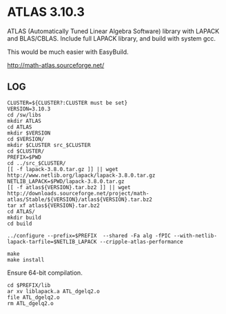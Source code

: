 ATLAS 3.10.3 
============

ATLAS (Automatically Tuned Linear Algebra Software) library with LAPACK and
BLAS/CBLAS.  Include full LAPACK library, and build with system gcc.

This would be much easier with EasyBuild.

<http://math-atlas.sourceforge.net/>

LOG
---

    CLUSTER=${CLUSTER?:CLUSTER must be set}
    VERSION=3.10.3
    cd /sw/libs
    mkdir ATLAS
    cd ATLAS
    mkdir $VERSION
    cd $VERSION/
    mkdir $CLUSTER src_$CLUSTER
    cd $CLUSTER/
    PREFIX=$PWD
    cd ../src_$CLUSTER/
    [[ -f lapack-3.8.0.tar.gz ]] || wget http://www.netlib.org/lapack/lapack-3.8.0.tar.gz
    NETLIB_LAPACK=$PWD/lapack-3.8.0.tar.gz
    [[ -f atlas${VERSION}.tar.bz2 ]] || wget http://downloads.sourceforge.net/project/math-atlas/Stable/${VERSION}/atlas${VERSION}.tar.bz2
    tar xf atlas${VERSION}.tar.bz2 
    cd ATLAS/
    mkdir build
    cd build

    ../configure --prefix=$PREFIX  --shared -Fa alg -fPIC --with-netlib-lapack-tarfile=$NETLIB_LAPACK --cripple-atlas-performance

    make
    make install

Ensure 64-bit compilation.

    cd $PREFIX/lib
    ar xv liblapack.a ATL_dgelq2.o
    file ATL_dgelq2.o
    rm ATL_dgelq2.o 

